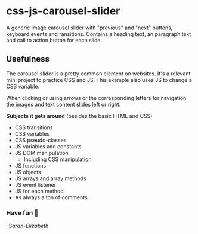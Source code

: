# css-js-carousel-slider
A generic image carousel slider with "previous" and "next" buttons, keyboard events and ransitions. 
Contains a heading text, an paragraph text and call to action button for each slide. 

## Usefulness
The carousel slider is a pretty common element on websites. It's a relevant mini project to practice CSS and JS.
This example also uses JS to change a CSS variable. 

When clicking or using arrows or the corresponding letters for navigation the images and text content slides left or right. 

**Subjects it gets around**
(besides the basic HTML and CSS)
* CSS transitions
* CSS variables
* CSS pseudo-classes
* JS variables and constants
* JS DOM manipulation
  * Including CSS manipulation
* JS functions
* JS objects
* JS arrays and array methods
* JS event listener
* JS for each method
* As always a ton of comments

### Have fun 🤘
*-Sarah-Elizabeth*
